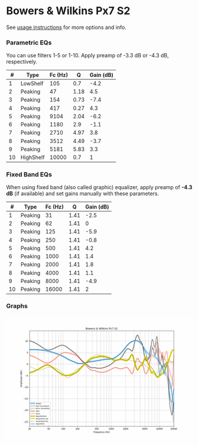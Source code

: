 # Bowers & Wilkins Px7 S2
See [usage instructions](https://github.com/jaakkopasanen/AutoEq#usage) for more options and info.

### Parametric EQs
You can use filters 1-5 or 1-10. Apply preamp of -3.3 dB or -4.3 dB, respectively.

|   # | Type      |   Fc (Hz) |    Q |   Gain (dB) |
|-----|-----------|-----------|------|-------------|
|   1 | LowShelf  |       105 | 0.7  |        -4.2 |
|   2 | Peaking   |        47 | 1.18 |         4.5 |
|   3 | Peaking   |       154 | 0.73 |        -7.4 |
|   4 | Peaking   |       417 | 0.27 |         4.3 |
|   5 | Peaking   |      9104 | 2.04 |        -6.2 |
|   6 | Peaking   |      1180 | 2.9  |        -1.1 |
|   7 | Peaking   |      2710 | 4.97 |         3.8 |
|   8 | Peaking   |      3512 | 4.49 |        -3.7 |
|   9 | Peaking   |      5181 | 5.83 |         3.3 |
|  10 | HighShelf |     10000 | 0.7  |         1   |

### Fixed Band EQs
When using fixed band (also called graphic) equalizer, apply preamp of **-4.3 dB** (if available) and set gains manually with these parameters.

|   # | Type    |   Fc (Hz) |    Q |   Gain (dB) |
|-----|---------|-----------|------|-------------|
|   1 | Peaking |        31 | 1.41 |        -2.5 |
|   2 | Peaking |        62 | 1.41 |         0   |
|   3 | Peaking |       125 | 1.41 |        -5.9 |
|   4 | Peaking |       250 | 1.41 |        -0.8 |
|   5 | Peaking |       500 | 1.41 |         4.2 |
|   6 | Peaking |      1000 | 1.41 |         1.4 |
|   7 | Peaking |      2000 | 1.41 |         1.8 |
|   8 | Peaking |      4000 | 1.41 |         1.1 |
|   9 | Peaking |      8000 | 1.41 |        -4.9 |
|  10 | Peaking |     16000 | 1.41 |         2   |

### Graphs
![](./Bowers%20&%20Wilkins%20Px7%20S2.png)
